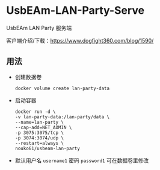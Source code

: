 # UsbEAm-LAN-Party-Serve
UsbEAm LAN Party 服务端

客户端介绍/下载：https://www.dogfight360.com/blog/1590/

## 用法

* 创建数据卷

  ```
  docker volume create lan-party-data
  ```

* 启动容器

  ```
  docker run -d \
  -v lan-party-data:/lan-party/data \
  --name=lan-party \
  --cap-add=NET_ADMIN \
  -p 3075:3075/tcp \
  -p 3074:3074/udp \
  --restart=always \
  nouko61/usbeam-lan-party
  ```
* 默认用户名 ```username1``` 密码 ```password1``` 可在数据卷里修改
